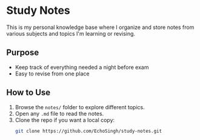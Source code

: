 # Study Notes

This is my personal knowledge base where I organize and store notes from various subjects and topics I'm learning or revising. 

##  Purpose

-  Keep track of everything needed a night before exam
- Easy to revise from one place

## How to Use

1. Browse the `notes/` folder to explore different topics.
2. Open any `.md` file to read the notes.
3. Clone the repo if you want a local copy:
   ```bash
   git clone https://github.com/EchoSingh/study-notes.git
   ````
